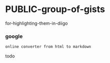 # PUBLIC-group-of-gists

for-highlighting-them-in-diigo

### google

```
online converter from html to markdown
```

todo 

